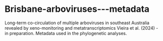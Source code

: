 # Brisbane-arboviruses---metadata
Long-term co-circulation of multiple arboviruses in southeast Australia revealed by xeno-monitoring and metatranscriptomics
Vieira et al. (2024) - in preparation. Metadata used in the phylogenetic analyses.
